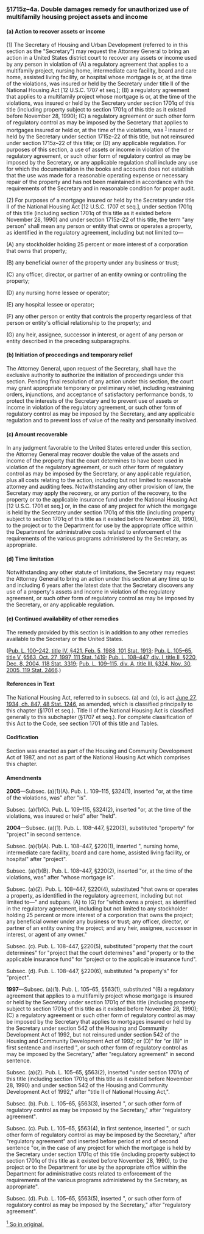 ### §1715z–4a. Double damages remedy for unauthorized use of multifamily housing project assets and income ###

[]()

#### (a) Action to recover assets or income ####

[]()

(1) The Secretary of Housing and Urban Development (referred to in this section as the "Secretary") may request the Attorney General to bring an action in a United States district court to recover any assets or income used by any person in violation of (A) a regulatory agreement that applies to a multifamily project, nursing home, intermediate care facility, board and care home, assisted living facility, or hospital whose mortgage is or, at the time of the violations, was insured or held by the Secretary under title II of the National Housing Act [12 U.S.C. 1707 et seq.]; (B) a regulatory agreement that applies to a multifamily project whose mortgage is or, at the time of the violations, was insured or held by the Secretary under section 1701q of this title (including property subject to section 1701q of this title as it existed before November 28, 1990); (C) a regulatory agreement or such other form of regulatory control as may be imposed by the Secretary that applies to mortgages insured or held or, at the time of the violations, was <sup><a href="#1715z-4a_1_target" name="1715z-4a_1">1</a></sup> insured or held by the Secretary under section 1715z–22 of this title, but not reinsured under section 1715z–22 of this title; or (D) any applicable regulation. For purposes of this section, a use of assets or income in violation of the regulatory agreement, or such other form of regulatory control as may be imposed by the Secretary, or any applicable regulation shall include any use for which the documentation in the books and accounts does not establish that the use was made for a reasonable operating expense or necessary repair of the property and has not been maintained in accordance with the requirements of the Secretary and in reasonable condition for proper audit.

[]()

(2) For purposes of a mortgage insured or held by the Secretary under title II of the National Housing Act [12 U.S.C. 1707 et seq.], under section 1701q of this title (including section 1701q of this title as it existed before November 28, 1990) and under section 1715z–22 of this title, the term "any person" shall mean any person or entity that owns or operates a property, as identified in the regulatory agreement, including but not limited to—

[]()

(A) any stockholder holding 25 percent or more interest of a corporation that owns that property;

[]()

(B) any beneficial owner of the property under any business or trust;

[]()

(C) any officer, director, or partner of an entity owning or controlling the property;

[]()

(D) any nursing home lessee or operator;

[]()

(E) any hospital lessee or operator;

[]()

(F) any other person or entity that controls the property regardless of that person or entity's official relationship to the property; and

[]()

(G) any heir, assignee, successor in interest, or agent of any person or entity described in the preceding subparagraphs.

[]()

#### (b) Initiation of proceedings and temporary relief ####

The Attorney General, upon request of the Secretary, shall have the exclusive authority to authorize the initiation of proceedings under this section. Pending final resolution of any action under this section, the court may grant appropriate temporary or preliminary relief, including restraining orders, injunctions, and acceptance of satisfactory performance bonds, to protect the interests of the Secretary and to prevent use of assets or income in violation of the regulatory agreement, or such other form of regulatory control as may be imposed by the Secretary, and any applicable regulation and to prevent loss of value of the realty and personalty involved.

[]()

#### (c) Amount recoverable ####

In any judgment favorable to the United States entered under this section, the Attorney General may recover double the value of the assets and income of the property that the court determines to have been used in violation of the regulatory agreement, or such other form of regulatory control as may be imposed by the Secretary, or any applicable regulation, plus all costs relating to the action, including but not limited to reasonable attorney and auditing fees. Notwithstanding any other provision of law, the Secretary may apply the recovery, or any portion of the recovery, to the property or to the applicable insurance fund under the National Housing Act [12 U.S.C. 1701 et seq.] or, in the case of any project for which the mortgage is held by the Secretary under section 1701q of this title (including property subject to section 1701q of this title as it existed before November 28, 1990), to the project or to the Department for use by the appropriate office within the Department for administrative costs related to enforcement of the requirements of the various programs administered by the Secretary, as appropriate.

[]()

#### (d) Time limitation ####

Notwithstanding any other statute of limitations, the Secretary may request the Attorney General to bring an action under this section at any time up to and including 6 years after the latest date that the Secretary discovers any use of a property's assets and income in violation of the regulatory agreement, or such other form of regulatory control as may be imposed by the Secretary, or any applicable regulation.

[]()

#### (e) Continued availability of other remedies ####

The remedy provided by this section is in addition to any other remedies available to the Secretary or the United States.

([Pub. L. 100–242, title IV, §421, Feb. 5, 1988, 101 Stat. 1913](/statviewer.htm?volume=101&page=1913); [Pub. L. 105–65, title V, §563, Oct. 27, 1997, 111 Stat. 1419](/statviewer.htm?volume=111&page=1419); [Pub. L. 108–447, div. I, title II, §220, Dec. 8, 2004, 118 Stat. 3319](/statviewer.htm?volume=118&page=3319); [Pub. L. 109–115, div. A, title III, §324, Nov. 30, 2005, 119 Stat. 2466](/statviewer.htm?volume=119&page=2466).)

#### References in Text ####

The National Housing Act, referred to in subsecs. (a) and (c), is act [June 27, 1934, ch. 847, 48 Stat. 1246](/statviewer.htm?volume=48&page=1246), as amended, which is classified principally to this chapter (§1701 et seq.). Title II of the National Housing Act is classified generally to this subchapter (§1707 et seq.). For complete classification of this Act to the Code, see section 1701 of this title and Tables.

#### Codification ####

Section was enacted as part of the Housing and Community Development Act of 1987, and not as part of the National Housing Act which comprises this chapter.

#### Amendments ####

**2005**—Subsec. (a)(1)(A). Pub. L. 109–115, §324(1), inserted "or, at the time of the violations, was" after "is".

Subsec. (a)(1)(C). Pub. L. 109–115, §324(2), inserted "or, at the time of the violations, was insured or held" after "held".

**2004**—Subsec. (a)(1). Pub. L. 108–447, §220(3), substituted "property" for "project" in second sentence.

Subsec. (a)(1)(A). Pub. L. 108–447, §220(1), inserted ", nursing home, intermediate care facility, board and care home, assisted living facility, or hospital" after "project".

Subsec. (a)(1)(B). Pub. L. 108–447, §220(2), inserted "or, at the time of the violations, was" after "whose mortgage is".

Subsec. (a)(2). Pub. L. 108–447, §220(4), substituted "that owns or operates a property, as identified in the regulatory agreement, including but not limited to—" and subpars. (A) to (G) for "which owns a project, as identified in the regulatory agreement, including but not limited to any stockholder holding 25 percent or more interest of a corporation that owns the project; any beneficial owner under any business or trust; any officer, director, or partner of an entity owning the project; and any heir, assignee, successor in interest, or agent of any owner."

Subsec. (c). Pub. L. 108–447, §220(5), substituted "property that the court determines" for "project that the court determines" and "property or to the applicable insurance fund" for "project or to the applicable insurance fund".

Subsec. (d). Pub. L. 108–447, §220(6), substituted "a property's" for "project".

**1997**—Subsec. (a)(1). Pub. L. 105–65, §563(1), substituted "(B) a regulatory agreement that applies to a multifamily project whose mortgage is insured or held by the Secretary under section 1701q of this title (including property subject to section 1701q of this title as it existed before November 28, 1990); (C) a regulatory agreement or such other form of regulatory control as may be imposed by the Secretary that applies to mortgages insured or held by the Secretary under section 542 of the Housing and Community Development Act of 1992, but not reinsured under section 542 of the Housing and Community Development Act of 1992; or (D)" for "or (B)" in first sentence and inserted ", or such other form of regulatory control as may be imposed by the Secretary," after "regulatory agreement" in second sentence.

Subsec. (a)(2). Pub. L. 105–65, §563(2), inserted "under section 1701q of this title (including section 1701q of this title as it existed before November 28, 1990) and under section 542 of the Housing and Community Development Act of 1992," after "title II of National Housing Act,".

Subsec. (b). Pub. L. 105–65, §563(3), inserted ", or such other form of regulatory control as may be imposed by the Secretary," after "regulatory agreement".

Subsec. (c). Pub. L. 105–65, §563(4), in first sentence, inserted ", or such other form of regulatory control as may be imposed by the Secretary," after "regulatory agreement" and inserted before period at end of second sentence "or, in the case of any project for which the mortgage is held by the Secretary under section 1701q of this title (including property subject to section 1701q of this title as it existed before November 28, 1990), to the project or to the Department for use by the appropriate office within the Department for administrative costs related to enforcement of the requirements of the various programs administered by the Secretary, as appropriate".

Subsec. (d). Pub. L. 105–65, §563(5), inserted ", or such other form of regulatory control as may be imposed by the Secretary," after "regulatory agreement".

[<sup>1</sup> So in original.](#1715z-4a_1)